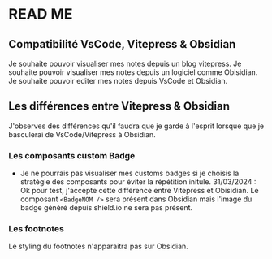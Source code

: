 # READ ME

## Compatibilité VsCode, Vitepress & Obsidian

Je souhaite pouvoir visualiser mes notes depuis un blog vitepress.
Je souhaite pouvoir visualiser mes notes depuis un logiciel comme Obisidian.
Je souhaite pouvoir editer mes notes depuis VsCode et Obsidian.

## Les différences entre Vitepress & Obsidian

J'observes des différences qu'il faudra que je garde à l'esprit lorsque que je basculerai de VsCode/Vitepress à Obsidian.

### Les composants custom Badge

- Je ne pourrais pas visualiser mes customs badges si je choisis la stratégie des composants pour éviter la répétition initule. 
  31/03/2024 :
  Ok pour test, j'accepte cette différence entre Vitepress et Obisidian. Le composant `<BadgeNOM />` sera présent dans Obsidian mais l'image du badge généré depuis shield.io ne sera pas présent.

### Les footnotes

Le styling du footnotes n'apparaitra pas sur Obsidian.